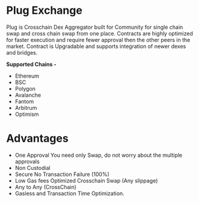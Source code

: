 # Plug Exchange

Plug is Crosschain Dex Aggregator built for Community for single chain swap and cross chain swap from one place. Contracts are highly optimized for faster execution and require fewer approval then the other peers in the market. Contract is Upgradable and supports integration of newer dexes and bridges.

**Supported Chains -**  

- Ethereum
- BSC
- Polygon
- Avalanche
- Fantom
- Arbitrum
- Optimism

# Advantages

- One Approval You need only Swap, do not worry about the multiple approvals
- Non Custodial
- Secure No Transaction Failure (100%)
- Low Gas fees Optimized Crosschain Swap (Any slippage)
- Any to Any (CrossChain)
- Gasless and Transaction Time Optimization.
